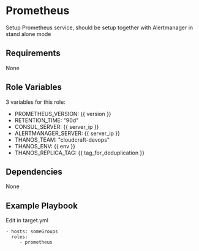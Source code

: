 Prometheus
=========

Setup Prometheus service, should be setup together with Alertmanager in stand alone mode

Requirements
------------

None

Role Variables
--------------

3 variables for this role:

* PROMETHEUS_VERSION: {{ version }}
* RETENTION_TIME: "90d"
* CONSUL_SERVER: {{ server_ip }}
* ALERTMANAGER_SERVER: {{ server_ip }}
* THANOS_TEAM: "cloudcraft-devops"
* THANOS_ENV: {{ env }}
* THANOS_REPLICA_TAG: {{ tag_for_deduplication }}

Dependencies
------------

None

Example Playbook
----------------

Edit in target.yml

    - hosts: someGroups
      roles:
         - prometheus
